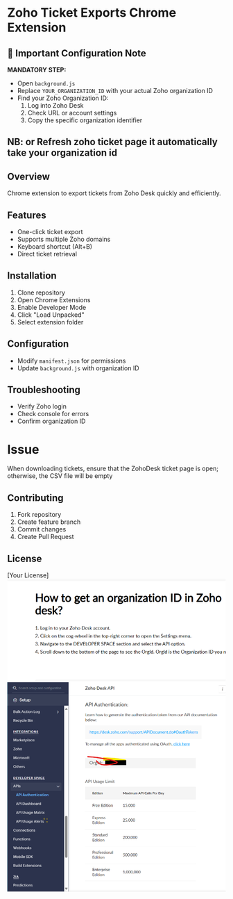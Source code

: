 # Zoho Ticket Exports Chrome Extension

## 🚨 Important Configuration Note

**MANDATORY STEP:**

- Open `background.js`
- Replace `YOUR_ORGANIZATION_ID` with your actual Zoho organization ID
- Find your Zoho Organization ID:
  1. Log into Zoho Desk
  2. Check URL or account settings
  3. Copy the specific organization identifier

 ## NB: or Refresh zoho ticket page it automatically take your organization id

## Overview

Chrome extension to export tickets from Zoho Desk quickly and efficiently.

## Features

- One-click ticket export
- Supports multiple Zoho domains
- Keyboard shortcut (Alt+B)
- Direct ticket retrieval

## Installation

1. Clone repository
2. Open Chrome Extensions
3. Enable Developer Mode
4. Click "Load Unpacked"
5. Select extension folder

## Configuration

- Modify `manifest.json` for permissions
- Update `background.js` with organization ID

## Troubleshooting

- Verify Zoho login
- Check console for errors
- Confirm organization ID

# Issue
When downloading tickets, ensure that the ZohoDesk ticket page is open; otherwise, the CSV file will be empty
## Contributing

1. Fork repository
2. Create feature branch
3. Commit changes
4. Create Pull Request

## License

[Your License]
![alt text](<image copy.png>)
![alt text](image.png)

